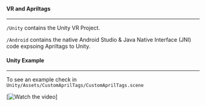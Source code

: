 #### VR and Apriltags
---
`/Unity` contains the Unity VR Project.

`/Android` contains the native Android Studio & Java Native Interface (JNI) code expsoing Apriltags to Unity.

#### Unity Example
---
To see an example check in `Unity/Assets/CustomAprilTags/CustomAprilTags.scene`

[![Watch the video](https://surfdrive.surf.nl/files/index.php/s/R4HYveRjQKcQdCH)]

